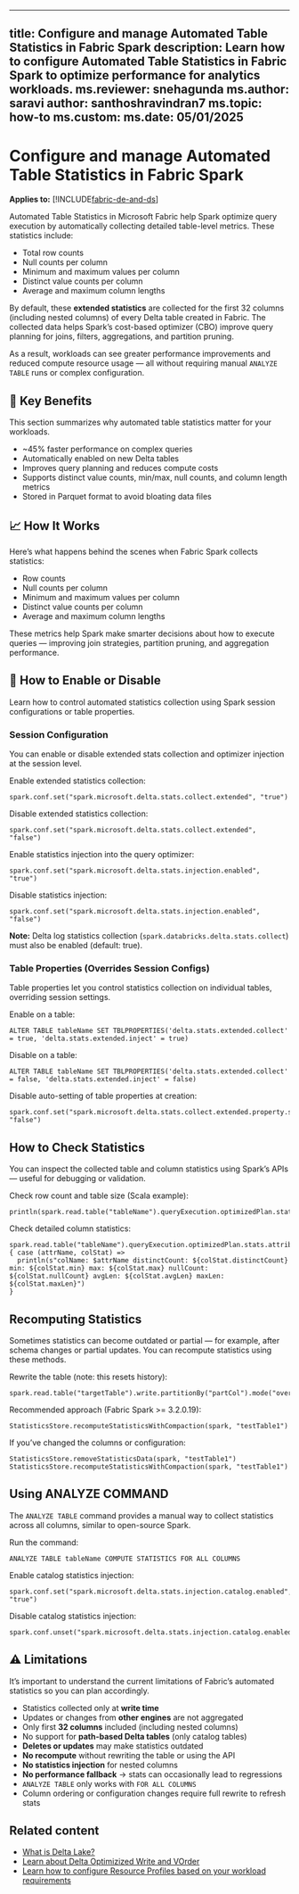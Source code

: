 
---
title: Configure and manage Automated Table Statistics in Fabric Spark
description: Learn how to configure Automated Table Statistics in Fabric Spark to optimize performance for analytics workloads.
ms.reviewer: snehagunda
ms.author: saravi
author: santhoshravindran7
ms.topic: how-to
ms.custom:
ms.date: 05/01/2025
---

# Configure and manage Automated Table Statistics in Fabric Spark
**Applies to:** [!INCLUDE[fabric-de-and-ds](includes/fabric-de-ds.md)]

Automated Table Statistics in Microsoft Fabric help Spark optimize query execution by automatically collecting detailed table-level metrics. These statistics include:

- Total row counts
- Null counts per column
- Minimum and maximum values per column
- Distinct value counts per column
- Average and maximum column lengths

By default, these **extended statistics** are collected for the first 32 columns (including nested columns) of every Delta table created in Fabric. The collected data helps Spark’s cost-based optimizer (CBO) improve query planning for joins, filters, aggregations, and partition pruning.

As a result, workloads can see greater performance improvements and reduced compute resource usage — all without requiring manual `ANALYZE TABLE` runs or complex configuration.

## 🚀 Key Benefits

This section summarizes why automated table statistics matter for your workloads.

- ~45% faster performance on complex queries
- Automatically enabled on new Delta tables
- Improves query planning and reduces compute costs
- Supports distinct value counts, min/max, null counts, and column length metrics
- Stored in Parquet format to avoid bloating data files

## 📈 How It Works

Here’s what happens behind the scenes when Fabric Spark collects statistics:

- Row counts
- Null counts per column
- Minimum and maximum values per column
- Distinct value counts per column
- Average and maximum column lengths

These metrics help Spark make smarter decisions about how to execute queries — improving join strategies, partition pruning, and aggregation performance.

## 🔧 How to Enable or Disable

Learn how to control automated statistics collection using Spark session configurations or table properties.

### Session Configuration

You can enable or disable extended stats collection and optimizer injection at the session level.

Enable extended statistics collection:

    spark.conf.set("spark.microsoft.delta.stats.collect.extended", "true")

Disable extended statistics collection:

    spark.conf.set("spark.microsoft.delta.stats.collect.extended", "false")

Enable statistics injection into the query optimizer:

    spark.conf.set("spark.microsoft.delta.stats.injection.enabled", "true")

Disable statistics injection:

    spark.conf.set("spark.microsoft.delta.stats.injection.enabled", "false")

**Note:** Delta log statistics collection (`spark.databricks.delta.stats.collect`) must also be enabled (default: true).

### Table Properties (Overrides Session Configs)

Table properties let you control statistics collection on individual tables, overriding session settings.

Enable on a table:

    ALTER TABLE tableName SET TBLPROPERTIES('delta.stats.extended.collect' = true, 'delta.stats.extended.inject' = true)

Disable on a table:

    ALTER TABLE tableName SET TBLPROPERTIES('delta.stats.extended.collect' = false, 'delta.stats.extended.inject' = false)

Disable auto-setting of table properties at creation:

    spark.conf.set("spark.microsoft.delta.stats.collect.extended.property.setAtTableCreation", "false")

## How to Check Statistics

You can inspect the collected table and column statistics using Spark’s APIs — useful for debugging or validation.

Check row count and table size (Scala example):

    println(spark.read.table("tableName").queryExecution.optimizedPlan.stats)

Check detailed column statistics:

    spark.read.table("tableName").queryExecution.optimizedPlan.stats.attributeStats.foreach { case (attrName, colStat) =>
      println(s"colName: $attrName distinctCount: ${colStat.distinctCount} min: ${colStat.min} max: ${colStat.max} nullCount: ${colStat.nullCount} avgLen: ${colStat.avgLen} maxLen: ${colStat.maxLen}")
    }

## Recomputing Statistics

Sometimes statistics can become outdated or partial — for example, after schema changes or partial updates. You can recompute statistics using these methods.

Rewrite the table (note: this resets history):

    spark.read.table("targetTable").write.partitionBy("partCol").mode("overwrite").saveAsTable("targetTable")

Recommended approach (Fabric Spark >= 3.2.0.19):

    StatisticsStore.recomputeStatisticsWithCompaction(spark, "testTable1")

If you’ve changed the columns or configuration:

    StatisticsStore.removeStatisticsData(spark, "testTable1")
    StatisticsStore.recomputeStatisticsWithCompaction(spark, "testTable1")

## Using ANALYZE COMMAND

The `ANALYZE TABLE` command provides a manual way to collect statistics across all columns, similar to open-source Spark.

Run the command:

    ANALYZE TABLE tableName COMPUTE STATISTICS FOR ALL COLUMNS

Enable catalog statistics injection:

    spark.conf.set("spark.microsoft.delta.stats.injection.catalog.enabled", "true")

Disable catalog statistics injection:

    spark.conf.unset("spark.microsoft.delta.stats.injection.catalog.enabled")

## ⚠️ Limitations

It’s important to understand the current limitations of Fabric’s automated statistics so you can plan accordingly. 

- Statistics collected only at **write time**
- Updates or changes from **other engines** are not aggregated
- Only first **32 columns** included (including nested columns)
- No support for **path-based Delta tables** (only catalog tables)
- **Deletes or updates** may make statistics outdated
- **No recompute** without rewriting the table or using the API
- **No statistics injection** for nested columns
- **No performance fallback** → stats can occasionally lead to regressions
- `ANALYZE TABLE` only works with `FOR ALL COLUMNS`
- Column ordering or configuration changes require full rewrite to refresh stats

## Related content
- [What is Delta Lake?](/azure/synapse-analytics/spark/apache-spark-what-is-delta-lake)
- [Learn about Delta Optimizized Write and VOrder](delta-optimization-and-v-order.md)
- [Learn how to configure Resource Profiles based on your workload requirements](configure-resource-profile-configurations.md)


